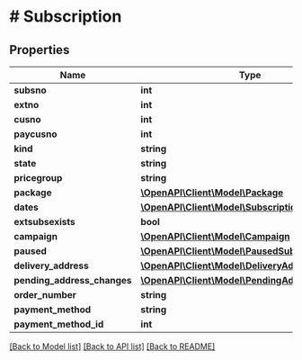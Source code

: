 # # Subscription

## Properties

Name | Type | Description | Notes
------------ | ------------- | ------------- | -------------
**subsno** | **int** |  | 
**extno** | **int** |  | 
**cusno** | **int** |  | 
**paycusno** | **int** |  | 
**kind** | **string** |  | 
**state** | **string** |  | 
**pricegroup** | **string** |  | [optional] 
**package** | [**\OpenAPI\Client\Model\Package**](Package.md) |  | 
**dates** | [**\OpenAPI\Client\Model\SubscriptionDates**](SubscriptionDates.md) |  | 
**extsubsexists** | **bool** |  | 
**campaign** | [**\OpenAPI\Client\Model\Campaign**](Campaign.md) |  | [optional] 
**paused** | [**\OpenAPI\Client\Model\PausedSubscription[]**](PausedSubscription.md) |  | [optional] 
**delivery_address** | [**\OpenAPI\Client\Model\DeliveryAddress**](DeliveryAddress.md) |  | [optional] 
**pending_address_changes** | [**\OpenAPI\Client\Model\PendingAddressChange[]**](PendingAddressChange.md) |  | [optional] 
**order_number** | **string** |  | [optional] 
**payment_method** | **string** |  | [optional] 
**payment_method_id** | **int** |  | [optional] 

[[Back to Model list]](../../README.md#documentation-for-models) [[Back to API list]](../../README.md#documentation-for-api-endpoints) [[Back to README]](../../README.md)


